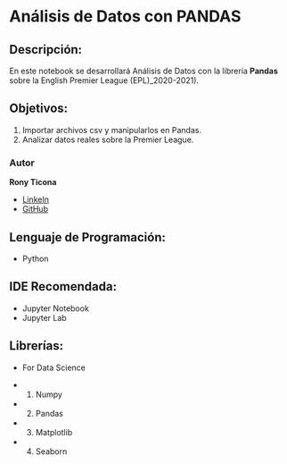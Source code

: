# Análisis de Datos con PANDAS

## Descripción:
En este notebook se desarrollará Análisis de Datos con la librería **Pandas** sobre la English Premier League (EPL)_2020-2021).

## Objetivos:
1. Importar archivos csv y manipularlos en Pandas.
2. Analizar datos reales sobre la Premier League.

### Autor
**Rony Ticona**

* [LinkeIn](https://www.linkedin.com/in/ronyticona1/)
* [GitHub](https://ronyticona1.github.io/Mi_Portafolio/)

## Lenguaje de Programación:
- Python

## IDE Recomendada:
- Jupyter Notebook
- Jupyter Lab

## Librerías:
- For Data Science
* 1. Numpy
* 2. Pandas
* 3. Matplotlib
* 4. Seaborn
